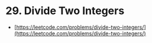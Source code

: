 # 29. Divide Two Integers

- [https://leetcode.com/problems/divide-two-integers/](https://leetcode.com/problems/divide-two-integers/)
